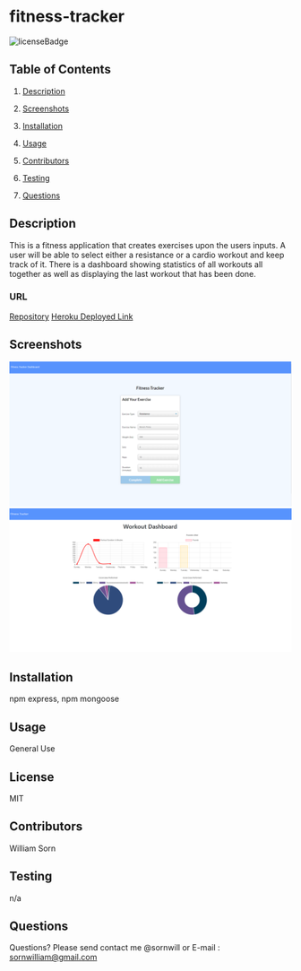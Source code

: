   
# fitness-tracker
![licenseBadge](https://img.shields.io/badge/license-MIT-brightgreen)
## Table of Contents 
1. [Description](#description)

2. [Screenshots](#screenshots)

3. [Installation](#installation)

4. [Usage](#usage)

5. [Contributors](#contributors)

6. [Testing](#testing)

7. [Questions](#questions)

    
## Description 
This is a fitness application that creates exercises upon the users inputs. 
A user will be able to select either a resistance or a cardio workout and keep track of it.
There is a dashboard showing statistics of all workouts all together as well as displaying the last workout that has been done.

### URL
[Repository](https://github.com/sornwill/fitness-tracker)
[Heroku Deployed Link](https://ws-fitness-tracker.herokuapp.com/?id=5f23857a1307b10017cc7668)
      
## Screenshots
![screenshots](./public/screenshots/add.png)
![screenshots](./public/screenshots/dashboard.png)
    
## Installation
npm express, npm mongoose 
    
## Usage
General Use 
    
## License
MIT 
    
## Contributors
William Sorn 
    
## Testing
n/a 
      
## Questions
Questions? Please send contact me @sornwill or E-mail : sornwilliam@gmail.com
      
